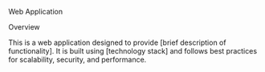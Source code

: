 Web Application

Overview

This is a web application designed to provide [brief description of functionality]. It is built using [technology stack] and follows best practices for scalability, security, and performance.

